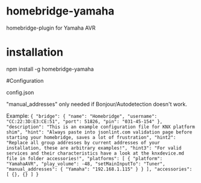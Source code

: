 # homebridge-yamaha
homebridge-plugin for Yamaha AVR

# installation

  npm install -g homebridge-yamaha

#Configuration

config.json

"manual_addresses" only needed if Bonjour/Autodetection doesn't work.

Example:
  `{
    "bridge": {
        "name": "Homebridge",
        "username": "CC:22:3D:E3:CE:51",
        "port": 51826,
        "pin": "031-45-154"
    },
    "description": "This is an example configuration file for KNX platform shim",
    "hint": "Always paste into jsonlint.com validation page before starting your homebridge, saves a lot of frustration",
    "hint2": "Replace all group addresses by current addresses of your installation, these are arbitrary examples!",
    "hint3": "For valid services and their characteristics have a look at the knxdevice.md file in folder accessories!",
    "platforms": [
        {
            "platform": "YamahaAVR",
            "play_volume": -48,
            "setMainInputTo": "Tuner",
            "manual_addresses": {
                "Yamaha": "192.168.1.115"
            }
        }
    ],
    "accessories": [
        {},
        {}
    ]
    }`

